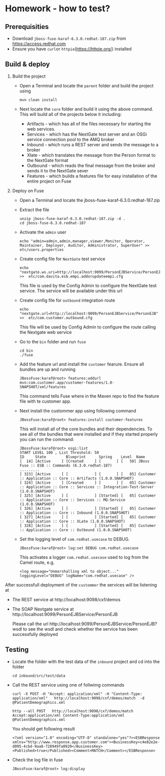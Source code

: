 # Homework - how to test?

## Prerequisities 

- Download `jboss-fuse-karaf-6.3.0.redhat-187.zip` from https://access.redhat.com
- Ensure you have `curl`or `httpie`(https://httpie.org/) installed

## Build & deploy

1. Build the project
    
    - Open a Terminal and locate the `parent` folder and build the project using
        
          mvn clean install
    
    - Next locate the `core` folder and build it using the above command. This will build all of the projects below it including:

      - Artifacts - which has all of the files necessary for starting the web services.
      - Services  - which has the NextGate test server and an OSGi service connection pool to the AMQ broker
      - Inbound   - which runs a REST server and sends the message to a broker
      - Xlate     - which translates the message from the Person format to the NextGate format
      - Outbound  - which reads the final message from the broker and sends it to the NextGate sever
      - Features  - which builds a features file for easy installation of the entire project on Fuse
    

1. Deploy on Fuse

    - Open a Terminal and locate the jboss-fuse-karaf-6.3.0.redhat-187.zip
    - Extract the file
    
          unzip jboss-fuse-karaf-6.3.0.redhat-187.zip -d .
          cd jboss-fuse-6.3.0.redhat-187
          
    - Activate the `admin` user
    
          echo "admin=admin,admin,manager,viewer,Monitor, Operator, Maintainer, Deployer, Auditor, Administrator, SuperUser" >> etc/users.properties
          
    - Create config file for `NextGate` test service
    
          echo "nextgate.ws.uri=http://localhost:9099/PersonEJBService/PersonEJB" >>  etc/com.davita.esb.empi.addorupdateempi.cfg
          
      This file is used by the Config Admin to configure the NextGate test service. The service will be available under this url
      
    - Create config file for `outbound` integration route
    
          echo "nextgate.url=http://localhost:9099/PersonEJBService/PersonEJB" >>  etc/com.customer.outbound.cfg
    
      This file will be used by Config Admin to configure the route calling the Nextgate web service 
      
    - Go to the `bin` folder and run `fuse`
    
          cd bin
          ./fuse
    - Add the feature url and install the `customer` fearure. Ensure all bundles are up and running
    
          JBossFuse:karaf@root> features:addurl mvn:com.customer.app/customer-features/1.0-SNAPSHOT/xml/features
      
      This command tells Fuse where in the Maven repo to find the feature file with te customer app. 
      
    - Next install the custommer app using following command	  
	        
          JBossFuse:karaf@root> features:install customer-features
          
      This will install all of the core bundles and their dependencies. To see all of the bundles that were installed and if they started properly you can run the command:  
      
          JBossFuse:karaf@root> osgi:list 
          START LEVEL 100 , List Threshold: 50
          ID     State         Blueprint      Spring    Level  Name
          [  14] [Active     ] [Created     ] [       ] [   50] JBoss Fuse :: ESB :: Commands (6.3.0.redhat-187)
          .........
          [ 323] [Active     ] [            ] [       ] [   85] Customer :: Application :: Core :: Artifacts (1.0.0.SNAPSHOT)
          [ 324] [Active     ] [Created     ] [       ] [   85] Customer :: Application :: Core :: Services :: Integration-Test-Server (1.0.0.SNAPSHOT)
          [ 325] [Active     ] [            ] [Started] [   85] Customer :: Application :: Core :: Services :: MQ-Service (1.0.0.SNAPSHOT)
          [ 326] [Active     ] [            ] [Started] [   85] Customer :: Application :: Core :: Inbound (1.0.0.SNAPSHOT)
          [ 327] [Active     ] [            ] [Started] [   85] Customer :: Application :: Core :: XLate (1.0.0.SNAPSHOT)
          [ 328] [Active     ] [            ] [Started] [   85] Customer :: Application :: Core :: Outbound (1.0.0.SNAPSHOT)

    - Set the logging level of `com.redhat.usecase` to DEBUG.
	
          JBossFuse:karaf@root> log:set DEBUG com.redhat.usecase
          
      This activates a logger `com.redhat.usecase` used to log from the Camel route, e.g.  
      
          <log message="Unmarshalling xml to object..." loggingLevel="DEBUG" logName="com.redhat.usecase" />

After successfull deployment of the `custommer` the services will be listening at

- The REST service at http://localhost:9098/cxf/demos
- The SOAP Nextgate service at http://localhost:9099/PersonEJBService/PersonEJB
  
  Please call the url http://localhost:9099/PersonEJBService/PersonEJB?wsdl to see the wsdl and check whether the service has been successfully deployed
  
## Testing 

- Locate the folder with the test data of the `inbound` project and cd into the folder

      cd inbound/src/test/data
      
- Call the REST service using one of follwimg commands

      curl -X POST -H "Accept: application/xml" -H "Content-Type: application/xml"   http://localhost:9098/cxf/demos/match  -d @PatientDemographics.xml
      
      http --all POST   http://localhost:9098/cxf/demos/match  Accept:application/xml Content-Type:application/xml  @PatientDemographics.xml
      
      
  You should get following result
  
      <?xml version="1.0" encoding="UTF-8" standalone="yes"?><ESBResponse xmlns="http://www.response.app.customer.com"><BusinessKey>c4e82e2e-d095-4cbd-9aa8-728949fa0920</BusinessKey><Published>true</Published><Comment>MATCH</Comment></ESBResponse>

- Check the log file in fuse

      JBossFuse:karaf@root> log:display
      
      
